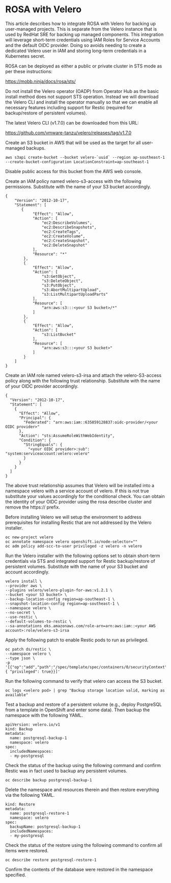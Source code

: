 # ROSA with Velero

This article describes how to integrate ROSA with Velero for backing up user-managed projects. This is separate from the Velero instance that is used by RedHat SRE for backing up managed components. This integration will leverage short-term credentials using IAM Roles for Service Accounts and the default OIDC provider. Doing so avoids needing to create a dedicated Velero user in IAM and storing long-term credentials in a Kubernetes secret.

ROSA can be deployed as either a public or private cluster in STS mode as per these instructions:

https://mobb.ninja/docs/rosa/sts/

Do not install the Velero operator (OADP) from Operator Hub as the basic install method does not support STS operation. Instead we will download the Velero CLI and install the operator manually so that we can enable all necessary features including support for Restic (required for backup/restore of persistent volumes).

The latest Velero CLI (v1.7.0) can be downloaded from this URL:

https://github.com/vmware-tanzu/velero/releases/tag/v1.7.0

Create an S3 bucket in AWS that will be used as the target for all user-managed backups.

	aws s3api create-bucket --bucket velero-`uuid` --region ap-southeast-1 --create-bucket-configuration LocationConstraint=ap-southeast-1

Disable public access for this bucket from the AWS web console.

Create an IAM policy named velero-s3-access with the following permissions. Substitute with the name of your S3 bucket accordingly.

	{
	    "Version": "2012-10-17",
	    "Statement": [
	       {
	            "Effect": "Allow",
	            "Action": [
	                "ec2:DescribeVolumes",
	                "ec2:DescribeSnapshots",
	                "ec2:CreateTags",
	                "ec2:CreateVolume",
	                "ec2:CreateSnapshot",
	                "ec2:DeleteSnapshot"
	            ],
	            "Resource": "*"
	        },			
	        {
	            "Effect": "Allow",
	            "Action": [
	                "s3:GetObject",
	                "s3:DeleteObject",
	                "s3:PutObject",
	                "s3:AbortMultipartUpload",
	                "s3:ListMultipartUploadParts"
	            ],
	            "Resource": [
	                "arn:aws:s3:::<your S3 bucket>/*"
	            ]
	        },
	        {
	            "Effect": "Allow",
	            "Action": [
	                "s3:ListBucket"
	            ],
	            "Resource": [
	                "arn:aws:s3:::<your S3 bucket>"
	            ]
	        }
	    ]
	}

Create an IAM role named velero-s3-irsa and attach the velero-S3-access policy along with the following trust relationship. Substitute with the name of your OIDC provider accordingly.

	{
	  "Version": "2012-10-17",
	  "Statement": [
	    {
	      "Effect": "Allow",
	      "Principal": {
	        "Federated": "arn:aws:iam::635859128837:oidc-provider/<your OIDC provider>"
	      },
	      "Action": "sts:AssumeRoleWithWebIdentity",
	      "Condition": {
	        "StringEquals": {
	          "<your OIDC provider>:sub": "system:serviceaccount:velero:velero"
	        }
	      }
	    }
	  ]
	}

The above trust relationship assumes that Velero will be installed into a namespace velero with a service account of velero. If this is not true substitute your values accordingly for the conditional check. You can obtain the identity of your OIDC provider using the rosa describe cluster and remove the https:// prefix.

Before installing Velero we will setup the environment to address prerequisites for installing Restic that are not addressed by the Velero installer.

	oc new-project velero
	oc annotate namespace velero openshift.io/node-selector=""
	oc adm policy add-scc-to-user privileged -z velero -n velero

Run the Velero installer with the following options set to obtain short-term credentials via STS and integrated support for Restic backup/restore of persistent volumes. Substitute with the name of your S3 bucket and account accordingly.

	velero install \
	--provider aws \
	--plugins velero/velero-plugin-for-aws:v1.2.1 \
	--bucket <your S3 bucket> \
	--backup-location-config region=ap-southeast-1 \
	--snapshot-location-config region=ap-southeast-1 \
	--namespace velero \
	--no-secret \
	--use-restic \
	--default-volumes-to-restic \
	--sa-annotations eks.amazonaws.com/role-arn=arn:aws:iam::<your AWS account>:role/velero-s3-irsa

Apply the following patch to enable Restic pods to run as privileged.

	oc patch ds/restic \
  	--namespace velero \
  	--type json \
  	-p '[{"op":"add","path":"/spec/template/spec/containers/0/securityContext","value": { "privileged": true}}]'

Run the following command to verify that velero can access the S3 bucket.

	oc logs <velero pod> | grep "Backup storage location valid, marking as available"

Test a backup and restore of a persistent volume (e.g., deploy PostgreSQL from a template in OpenShift and enter some data). Then backup the namespace with the following YAML.

	apiVersion: velero.io/v1
	kind: Backup
	metadata:
	  name: postgresql-backup-1
	  namespace: velero
	spec:
	  includedNamespaces:
	  - my-postgresql

Check the status of the backup using the following command and confirm Restic was in fact used to backup any persistent volumes.

	oc describe backup postgresql-backup-1

Delete the namespace and resources therein and then restore everything via the following YAML.

	kind: Restore
	metadata:
	  name: postgresql-restore-1
	  namespace: velero
	spec:
	  backupName: postgresql-backup-1
	  includedNamespaces:
	  - my-postgresql

Check the status of the restore using the following command to confirm all items were restored.

	oc describe restore postgresql-restore-1

Confirm the contents of the database were restored in the namespace specified.











